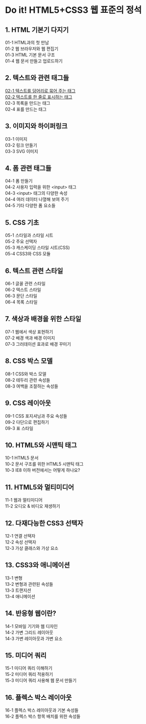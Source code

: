 <h1>Do it! HTML5+CSS3 웹 표준의 정석</h1>
  <h2>1. HTML 기본기 다지기</h2>
    01-1 HTML과의 첫 만남<br>
    01-2 웹 브라우저와 웹 편집기<br>
    01-3 HTML 기본 문서 구조<br>
    01-4 웹 문서 만들고 업로드하기

  <h2>2. 텍스트와 관련 태그들</h2>
    <a href="https://github.com/gimeus/html-css-study/tree/main/02-1">02-1 텍스트를 덩어리로 묶어 주는 태그</a><br>
    <a href=https://github.com/gimeus/html-css-study/tree/main/02-2">02-2 텍스트를 한 줄로 표시하는 태그</a><br>
    02-3 목록을 만드는 태그<br>
    02-4 표를 만드는 태그
    
  <h2>3. 이미지와 하이퍼링크</h2>
    03-1 이미지<br>
    03-2 링크 만들기<br>
    03-3 SVG 이미지
    
  <h2>4. 폼 관련 태그들</h2>
    04-1 폼 만들기<br>
    04-2 사용자 입력을 위한 &lt;input&gt; 태그<br>
    04-3 &lt;input&gt; 태그의 다양한 속성<br>
    04-4 여러 데이터 나열해 보여 주기<br>
    04-5 기타 다양한 폼 요소들
    
  <h2>5. CSS 기초</h2>
    05-1 스타일과 스타일 시트<br>
    05-2 주요 선택자<br>
    05-3 캐스케이딩 스타일 시트(CSS)<br>
    05-4 CSS3와 CSS 모듈
    
  <h2>6. 텍스트 관련 스타일</h2>
    06-1 글꼴 관련 스타일<br>
    06-2 텍스트 스타일<br>
    06-3 문단 스타일<br>
    06-4 목록 스타일
    
  <h2>7. 색상과 배경을 위한 스타일</h2>
    07-1 웹에서 색상 표현하기<br>
    07-2 배경 색과 배경 이미지<br>
    07-3 그러데이션 효과로 배경 꾸미기<br>
    
  <h2>8. CSS 박스 모델</h2>
    08-1 CSS와 박스 모델<br>
    08-2 테두리 관련 속성들<br>
    08-3 여백을 조절하는 속성들
    
  <h2>9. CSS 레이아웃</h2>
    09-1 CSS 포지셔닝과 주요 속성들<br>
    09-2 다단으로 편집하기<br>
    09-3 표 스타일
    
  <h2>10. HTML5와 시맨틱 태그</h2>
    10-1 HTML5 문서<br>
    10-2 문서 구조를 위한 HTML5 시맨틱 태그<br>
    10-3 IE8 이하 버전에서는 어떻게 하나요?
    
  <h2>11. HTML5와 멀티미디어</h2>
    11-1 웹과 멀티미디어<br>
    11-2 오디오 & 비디오 재생하기
    
  <h2>12. 다재다능한 CSS3 선택자</h2>
    12-1 연결 선택자<br>
    12-2 속성 선택자<br>
    12-3 가상 클래스와 가상 요소
    
  <h2>13. CSS3와 애니메이션</h2>
    13-1 변형<br>
    13-2 변형과 관련된 속성들<br>
    13-3 트랜지션<br>
    13-4 애니메이션
    
  <h2>14. 반응형 웹이란?</h2>
    14-1 모바일 기기와 웹 디자인<br>
    14-2 가변 그리드 레이아웃<br>
    14-3 가변 레이아웃과 가변 요소
    
  <h2>15. 미디어 쿼리</h2>
    15-1 미디어 쿼리 이해하기<br>
    15-2 미디어 쿼리 적용하기<br>
    15-3 미디어 쿼리 사용해 웹 문서 만들기
    
  <h2>16. 플렉스 박스 레이아웃</h2>
    16-1 플렉스 박스 레이아웃과 기본 속성들<br>
    16-2 플렉스 박스 항목 배치를 위한 속성들
